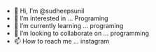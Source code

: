 - 👋 Hi, I’m @sudheepsunil
- 👀 I’m interested in ... Programing
- 🌱 I’m currently learning ... programing
- 💞️ I’m looking to collaborate on ... programming
- 📫 How to reach me ... instagram

<!---
sudheepsunil/sudheepsunil is a ✨ special ✨ repository because its `README.md` (this file) appears on your GitHub profile.
You can click the Preview link to take a look at your changes.
--->
